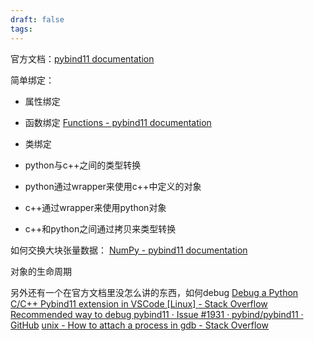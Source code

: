 ```yaml
---
draft: false
tags:
---
```

官方文档：[pybind11 documentation](https://pybind11.readthedocs.io/en/stable/)


简单绑定：
- 属性绑定
- 函数绑定 [Functions - pybind11 documentation](https://pybind11.readthedocs.io/en/stable/advanced/functions.html)
- 类绑定

- python与c++之间的类型转换
- python通过wrapper来使用c++中定义的对象
- c++通过wrapper来使用python对象
- c++和python之间通过拷贝来类型转换

如何交换大块张量数据：
[NumPy - pybind11 documentation](https://pybind11.readthedocs.io/en/stable/advanced/pycpp/numpy.html)

对象的生命周期


另外还有一个在官方文档里没怎么讲的东西，如何debug
[Debug a Python C/C++ Pybind11 extension in VSCode \[Linux\] - Stack Overflow](https://stackoverflow.com/questions/71125094/debug-a-python-c-c-pybind11-extension-in-vscode-linux)
[Recommended way to debug pybind11 · Issue #1931 · pybind/pybind11 · GitHub](https://github.com/pybind/pybind11/issues/1931)
[unix - How to attach a process in gdb - Stack Overflow](https://stackoverflow.com/questions/14370972/how-to-attach-a-process-in-gdb)
